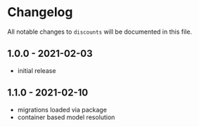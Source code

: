 # Changelog

All notable changes to `discounts` will be documented in this file.

## 1.0.0 - 2021-02-03

- initial release

## 1.1.0 - 2021-02-10

- migrations loaded via package
- container based model resolution
